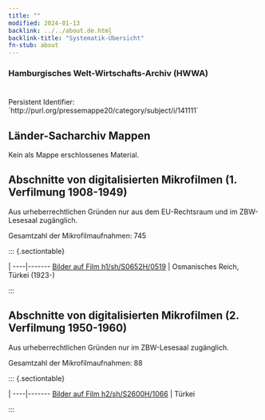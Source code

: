 ```yaml
---
title: ""
modified: 2024-01-13
backlink: ../../about.de.html
backlink-title: "Systematik-Übersicht"
fn-stub: about
---
```


### Hamburgisches Welt-Wirtschafts-Archiv (HWWA)

# 

<div class="hint">Persistent Identifier: `http://purl.org/pressemappe20/category/subject/i/141111`</div>







## Länder-Sacharchiv Mappen





Kein als Mappe erschlossenes Material.



<a id="filmsections" />

## Abschnitte von digitalisierten Mikrofilmen (1. Verfilmung 1908-1949)

<p>Aus urheberrechtlichen Gründen nur aus dem EU-Rechtsraum und im ZBW-Lesesaal zugänglich.</p>


<p>Gesamtzahl der Mikrofilmaufnahmen: 745</p>





::: {.sectiontable}

 | 
----|-------
<a class="btn" href="https://pm20.zbw.eu/film/h1/sh/S0652H/0519" rel="nofollow">Bilder auf Film h1/sh/S0652H/0519</a> | Osmanisches Reich, Türkei (1923-)


:::




## Abschnitte von digitalisierten Mikrofilmen (2. Verfilmung 1950-1960)

<p>Aus urheberrechtlichen Gründen nur im ZBW-Lesesaal zugänglich.</p>


<p>Gesamtzahl der Mikrofilmaufnahmen: 88</p>





::: {.sectiontable}

 | 
----|-------
<a class="btn" href="https://pm20.zbw.eu/film/h2/sh/S2600H/1066" rel="nofollow">Bilder auf Film h2/sh/S2600H/1066</a> | Türkei


:::
















